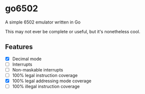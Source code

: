 # go6502
A simple 6502 emulator written in Go

This may not ever be complete or useful, but it's nonetheless cool.

## Features
- [x] Decimal mode
- [ ] Interrupts
- [ ] Non-maskable interrupts
- [ ] 100% legal instruction coverage
- [X] 100% legal addressing mode coverage
- [ ] 100% illegal instruction coverage
